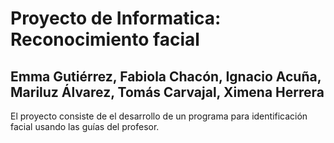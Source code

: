 # Proyecto de Informatica: Reconocimiento facial
## Emma Gutiérrez, Fabiola Chacón, Ignacio Acuña, Mariluz Álvarez, Tomás Carvajal, Ximena Herrera
El proyecto consiste de el desarrollo de un programa para identificación facial usando las guías del profesor.
